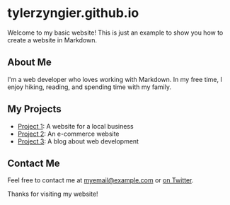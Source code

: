 # tylerzyngier.github.io

Welcome to my basic website! This is just an example to show you how to create a website in Markdown.

## About Me

I'm a web developer who loves working with Markdown. In my free time, I enjoy hiking, reading, and spending time with my family.

## My Projects

- [Project 1](https://www.example.com/project1): A website for a local business
- [Project 2](https://www.example.com/project2): An e-commerce website
- [Project 3](https://www.example.com/project3): A blog about web development

## Contact Me

Feel free to contact me at [myemail@example.com](mailto:myemail@example.com) or [on Twitter](https://twitter.com/myusername).

Thanks for visiting my website!
